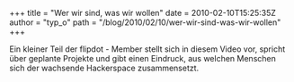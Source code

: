 +++
title = "Wer wir sind, was wir wollen"
date = 2010-02-10T15:25:35Z
author = "typ_o"
path = "/blog/2010/02/10/wer-wir-sind-was-wir-wollen"
+++
  
  
Ein kleiner Teil der flipdot - Member stellt sich in diesem Video vor,
spricht über geplante Projekte und gibt einen Eindruck, aus welchen
Menschen sich der wachsende Hackerspace zusammensetzt.
